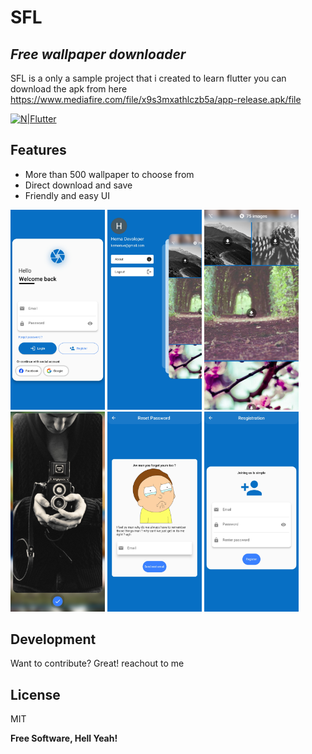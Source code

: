 # SFL
## _Free wallpaper downloader_

SFL is a only a sample project that i created to learn flutter you can download the apk from here https://www.mediafire.com/file/x9s3mxathlczb5a/app-release.apk/file

[![N|Flutter](https://docs.flutter.dev/assets/images/shared/brand/flutter/logo/flutter-lockup.png)](https://docs.flutter.dev/)
 

## Features

- More than 500 wallpaper to choose from
- Direct download and save
- Friendly and easy UI


<img src="https://github.com/Kemorave/sfl_wallpapers/blob/master/images/Screenshot_20221031-133613.jpg" width="30%"></img> <img src="https://github.com/Kemorave/sfl_wallpapers/blob/master/images/Screenshot_20221031-133532.jpg" width="30%"></img> <img src="https://github.com/Kemorave/sfl_wallpapers/blob/master/images/Screenshot_20221031-133544.jpg" width="30%"></img> <img src="https://github.com/Kemorave/sfl_wallpapers/blob/master/images/Screenshot_20221031-133558.jpg" width="30%"></img> <img src="https://github.com/Kemorave/sfl_wallpapers/blob/master/images/Screenshot_20221031-133623.jpg" width="30%"></img> <img src="https://github.com/Kemorave/sfl_wallpapers/blob/master/images/Screenshot_20221031-133618.jpg" width="30%"></img> 

## Development

Want to contribute? Great! reachout to me

## License

MIT

**Free Software, Hell Yeah!**

[//]: # (These are reference links used in the body of this note and get stripped out when the markdown processor does its job. There is no need to format nicely because it shouldn't be seen. Thanks SO - http://stackoverflow.com/questions/4823468/store-comments-in-markdown-syntax)

   [dill]: <https://github.com/joemccann/dillinger>
   [git-repo-url]: <https://github.com/joemccann/dillinger.git>
   [john gruber]: <http://daringfireball.net>
   [df1]: <http://daringfireball.net/projects/markdown/>
   [markdown-it]: <https://github.com/markdown-it/markdown-it>
   [Ace Editor]: <http://ace.ajax.org>
   [node.js]: <http://nodejs.org>
   [Twitter Bootstrap]: <http://twitter.github.com/bootstrap/>
   [jQuery]: <http://jquery.com>
   [@tjholowaychuk]: <http://twitter.com/tjholowaychuk>
   [express]: <http://expressjs.com>
   [AngularJS]: <http://angularjs.org>
   [Gulp]: <http://gulpjs.com>

   [PlDb]: <https://github.com/joemccann/dillinger/tree/master/plugins/dropbox/README.md>
   [PlGh]: <https://github.com/joemccann/dillinger/tree/master/plugins/github/README.md>
   [PlGd]: <https://github.com/joemccann/dillinger/tree/master/plugins/googledrive/README.md>
   [PlOd]: <https://github.com/joemccann/dillinger/tree/master/plugins/onedrive/README.md>
   [PlMe]: <https://github.com/joemccann/dillinger/tree/master/plugins/medium/README.md>
   [PlGa]: <https://github.com/RahulHP/dillinger/blob/master/plugins/googleanalytics/README.md>
